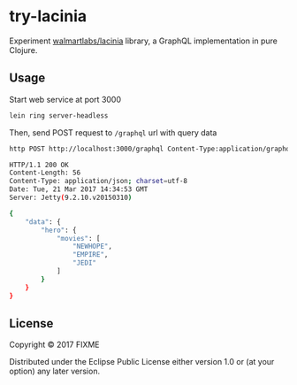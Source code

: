 # try-lacinia

Experiment [walmartlabs/lacinia](https://github.com/walmartlabs/lacinia) library, a GraphQL implementation in pure Clojure.

## Usage

Start web service at port 3000
```sh
lein ring server-headless
```

Then, send POST request to `/graphql` url with query data
```sh
http POST http://localhost:3000/graphql Content-Type:application/graphql <<< '{ hero(episode: NEWHOPE) { movies: appears_in } }'

HTTP/1.1 200 OK
Content-Length: 56
Content-Type: application/json; charset=utf-8
Date: Tue, 21 Mar 2017 14:34:53 GMT
Server: Jetty(9.2.10.v20150310)

{
    "data": {
        "hero": {
            "movies": [
                "NEWHOPE", 
                "EMPIRE", 
                "JEDI"
            ]
        }
    }
}
```

## License

Copyright © 2017 FIXME

Distributed under the Eclipse Public License either version 1.0 or (at
your option) any later version.

